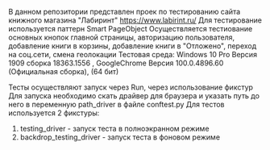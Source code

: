В данном репозитории представлен проек по тестированию сайта книжного магазина "Лабиринт" https://www.labirint.ru/
Для тестирование используется паттерн Smart PageObject
Осуществляется тестиование основных кнопок главной страницы, авторизацию пользователя, добавление книги в корзины, добавление книги в "Отложено", переход на соц.сети, смена геолокации
Тестовая среда: 
Windows 10 Pro Версия 1909 сборка 18363.1556 , GoogleChrome Версия 100.0.4896.60 (Официальная сборка), (64 бит)

Тесты осуществляют запуск через Run, через использование фикстур 
Для запуска необходимо скать драйвер для браузера и указать путь до него в переменную path_driver в файле conftest.py
Для тестов используется 2 фикстуры:
  1. testing_driver - запуск теста в полноэкранном режиме
  2. backdrop_testing_driver - запуск теста в фоновом режиме
